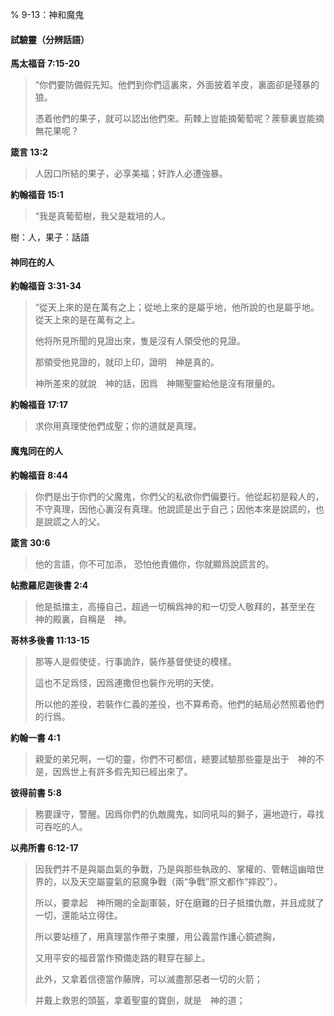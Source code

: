 % 9-13：神和魔鬼

#### 試驗靈（分辨話語）

__馬太福音 7:15-20__

> “你們要防備假先知。他們到你們這裏來，外面披着羊皮，裏面卻是殘暴的狼。
>
> 憑着他們的果子，就可以認出他們來。荊棘上豈能摘葡萄呢？蒺藜裏豈能摘無花果呢？

__箴言 13:2__

> 人因口所結的果子，必享美福；奸詐人必遭強暴。

__約翰福音 15:1__

> “我是真葡萄樹，我父是栽培的人。

樹：人，果子：話語

#### 神同在的人

__約翰福音 3:31-34__

> “從天上來的是在萬有之上；從地上來的是屬乎地，他所說的也是屬乎地。從天上來的是在萬有之上。
>
> 他将所見所聞的見證出來，隻是沒有人領受他的見證。
>
> 那領受他見證的，就印上印，證明　神是真的。 
>
>  神所差來的就說　神的話，因爲　神賜聖靈給他是沒有限量的。

__約翰福音 17:17__

> 求你用真理使他們成聖；你的道就是真理。

#### 魔鬼同在的人

__約翰福音 8:44__

> 你們是出于你們的父魔鬼，你們父的私欲你們偏要行。他從起初是殺人的，不守真理，因他心裏沒有真理。他說謊是出于自己；因他本來是說謊的，也是說謊之人的父。

__箴言 30:6__

> 他的言語，你不可加添，
> 恐怕他責備你，你就顯爲說謊言的。

__帖撒羅尼迦後書 2:4__

> 他是抵擋主，高擡自己，超過一切稱爲神的和一切受人敬拜的，甚至坐在　神的殿裏，自稱是　神。

__哥林多後書 11:13-15__

> 那等人是假使徒，行事詭詐，裝作基督使徒的模樣。
>
> 這也不足爲怪，因爲連撒但也裝作光明的天使。
>
> 所以他的差役，若裝作仁義的差役，也不算希奇。他們的結局必然照着他們的行爲。

__約翰一書 4:1__

> 親愛的弟兄啊，一切的靈，你們不可都信，總要試驗那些靈是出于　神的不是，因爲世上有許多假先知已經出來了。

__彼得前書 5:8__

> 務要謹守，警醒。因爲你們的仇敵魔鬼，如同吼叫的獅子，遍地遊行，尋找可吞吃的人。

__以弗所書 6:12-17__

> 因我們并不是與屬血氣的争戰，乃是與那些執政的、掌權的、管轄這幽暗世界的，以及天空屬靈氣的惡魔争戰（兩“争戰”原文都作“摔跤”）。
>
> 所以，要拿起　神所賜的全副軍裝，好在磨難的日子抵擋仇敵，并且成就了一切，還能站立得住。
>
> 所以要站穩了，用真理當作帶子束腰，用公義當作護心鏡遮胸，
>
> 又用平安的福音當作預備走路的鞋穿在腳上。
>
> 此外，又拿着信德當作藤牌，可以滅盡那惡者一切的火箭；
>
> 并戴上救恩的頭盔，拿着聖靈的寶劍，就是　神的道；
